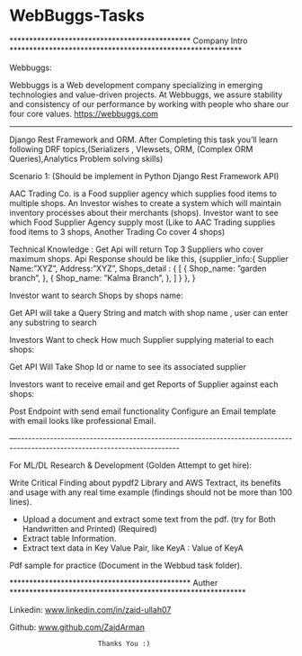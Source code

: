 # WebBuggs-Tasks

********************************************** Company Intro *********************************************************** 

Webbuggs:

Webbuggs is a Web development company specializing in emerging technologies and value-driven projects. At Webbuggs, we assure stability and consistency of our performance by working with people who share our four core values.
https://webbuggs.com

*************************************************************************************************************************

Django Rest Framework and ORM.
After Completing this task you’ll learn following DRF topics,(Serializers , VIewsets, ORM, (Complex ORM Queries),Analytics Problem solving skills)


Scenario 1: (Should be implement in Python Django Rest Framework API)

AAC Trading Co. is a Food supplier agency which supplies food items to multiple shops.
An Investor wishes to create a system which will maintain inventory processes about their merchants (shops).
Investor want to see which Food Supplier Agency supply most  (Like to AAC Trading supplies food items to 3 shops, Another Trading Co cover 4 shops)

Technical Knowledge :
Get Api will return Top 3 Suppliers who cover maximum shops.
Api Response should be like this,
{supplier_info:{
	Supplier Name:”XYZ”,
	Address:”XYZ”,
	Shops_detail : {
	[
	{
	Shop_name: ”garden branch”,
  },
  {
	Shop_name: ”Kalma Branch”,
    },
    ]
   }
  },
 } 
 
Investor want to search Shops by shops name:

Get API will take a Query String and match with shop name , user can enter any substring to search

Investors Want to check How much Supplier supplying material to each shops:

Get API Will Take Shop Id or name to see its associated supplier

Investors want to receive email and get Reports of Supplier against each shops:

Post Endpoint with send email functionality
Configure an Email template with email looks like professional Email.


—---------------------------------------------------------------------------------------------------------------------------

For ML/DL Research & Development (Golden Attempt to get hire): 

Write Critical Finding about pypdf2 Library and AWS Textract, its benefits and usage with any real time example (findings should not be more than 100 lines). 
  - Upload a document and extract some text from the pdf. (try for Both Handwritten and Printed) (Required)
  - Extract table Information.
  - Extract text data in Key Value Pair, like KeyA : Value of KeyA

Pdf sample for practice (Document in the Webbud task folder).


********************************************** Auther ************************************************************

Linkedin: www.linkedin.com/in/zaid-ullah07

Github:   www.github.com/ZaidArman

                          Thanks You :)
